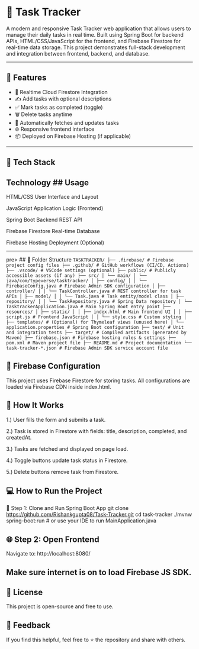 # 📝 Task Tracker

A modern and responsive Task Tracker web application that allows users to manage their daily tasks in real time. Built using Spring Boot for backend APIs, HTML/CSS/JavaScript for the frontend, and Firebase Firestore for real-time data storage. This project demonstrates full-stack development and integration between frontend, backend, and database.

---

## 🚀 Features

- 🔐 Realtime Cloud Firestore Integration
- ✍️ Add tasks with optional descriptions
- ✅ Mark tasks as completed (toggle)
- 🗑️ Delete tasks anytime
- 🔄 Automatically fetches and updates tasks
- 🌐 Responsive frontend interface
- 📦 Deployed on Firebase Hosting (if applicable)

---

## 🔧 Tech Stack

## Technology            ## Usage

HTML/CSS             User Interface and Layout

JavaScript           Application Logic (Frontend)

Spring Boot          Backend REST API

Firebase Firestore   Real-time Database

Firebase Hosting     Deployment (Optional)

---


pre> ## 📂 Folder Structure ``` TASKTRACKER/ ├── .firebase/ # Firebase project config files ├── .github/ # GitHub workflows (CI/CD, Actions) ├── .vscode/ # VSCode settings (optional) ├── public/ # Publicly accessible assets (if any) ├── src/ │ └── main/ │ └── java/com/typeverse/tasktracker/ │ ├── config/ │ │ └── FirebaseConfig.java # Firebase Admin SDK configuration │ ├── controller/ │ │ └── TaskController.java # REST controller for task APIs │ ├── model/ │ │ └── Task.java # Task entity/model class │ ├── repository/ │ │ └── TaskRepository.java # Spring Data repository │ └── TasktrackerApplication.java # Main Spring Boot entry point ├── resources/ │ ├── static/ │ │ ├── index.html # Main frontend UI │ │ ├── script.js # Frontend JavaScript │ │ └── style.css # Custom styling │ ├── templates/ # (Optional) for Thymeleaf views (unused here) │ └── application.properties # Spring Boot configuration ├── test/ # Unit and integration tests ├── target/ # Compiled artifacts (generated by Maven) ├── firebase.json # Firebase hosting rules & settings ├── pom.xml # Maven project file ├── README.md # Project documentation └── task-tracker-*.json # Firebase Admin SDK service account file ``` </pre>


## 🔌 Firebase Configuration
This project uses Firebase Firestore for storing tasks. All configurations are loaded via Firebase CDN inside index.html.

## 🧠 How It Works
1.) User fills the form and submits a task.

2.) Task is stored in Firestore with fields: title, description, completed, and createdAt.

3.) Tasks are fetched and displayed on page load.

4.) Toggle buttons update task status in Firestore.

5.) Delete buttons remove task from Firestore.


## 💻 How to Run the Project
🚀 Step 1: Clone and Run Spring Boot App
git clone https://github.com/Rishankgupta08/Task-Tracker.git
cd task-tracker
./mvnw spring-boot:run  # or use your IDE to run MainApplication.java

## 🌐 Step 2: Open Frontend
Navigate to:  http://localhost:8080/

## Make sure internet is on to load Firebase JS SDK.

## 📜 License
This project is open-source and free to use.

## 🌟 Feedback
If you find this helpful, feel free to ⭐ the repository and share with others.
